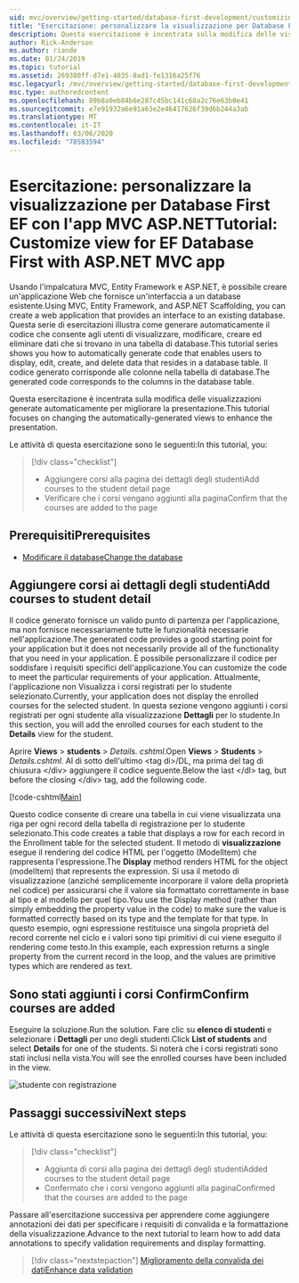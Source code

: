 ```yaml
---
uid: mvc/overview/getting-started/database-first-development/customizing-a-view
title: "Esercitazione: personalizzare la visualizzazione per Database First EF con l'app MVC ASP.NET"
description: Questa esercitazione è incentrata sulla modifica delle visualizzazioni generate automaticamente per migliorare la presentazione.
author: Rick-Anderson
ms.author: riande
ms.date: 01/24/2019
ms.topic: tutorial
ms.assetid: 269380ff-d7e1-4035-8ad1-fe1316a25f76
msc.legacyurl: /mvc/overview/getting-started/database-first-development/customizing-a-view
msc.type: authoredcontent
ms.openlocfilehash: 89b8a0eb84b6e287c45bc141c68a2c76e63b0e41
ms.sourcegitcommit: e7e91932a6e91a63e2e46417626f39d6b244a3ab
ms.translationtype: MT
ms.contentlocale: it-IT
ms.lasthandoff: 03/06/2020
ms.locfileid: "78583594"
---
```

# <a name="tutorial-customize-view-for-ef-database-first-with-aspnet-mvc-app"></a><span data-ttu-id="22e7c-103">Esercitazione: personalizzare la visualizzazione per Database First EF con l'app MVC ASP.NET</span><span class="sxs-lookup"><span data-stu-id="22e7c-103">Tutorial: Customize view for EF Database First with ASP.NET MVC app</span></span>

<span data-ttu-id="22e7c-104">Usando l'impalcatura MVC, Entity Framework e ASP.NET, è possibile creare un'applicazione Web che fornisce un'interfaccia a un database esistente.</span><span class="sxs-lookup"><span data-stu-id="22e7c-104">Using MVC, Entity Framework, and ASP.NET Scaffolding, you can create a web application that provides an interface to an existing database.</span></span> <span data-ttu-id="22e7c-105">Questa serie di esercitazioni illustra come generare automaticamente il codice che consente agli utenti di visualizzare, modificare, creare ed eliminare dati che si trovano in una tabella di database.</span><span class="sxs-lookup"><span data-stu-id="22e7c-105">This tutorial series shows you how to automatically generate code that enables users to display, edit, create, and delete data that resides in a database table.</span></span> <span data-ttu-id="22e7c-106">Il codice generato corrisponde alle colonne nella tabella di database.</span><span class="sxs-lookup"><span data-stu-id="22e7c-106">The generated code corresponds to the columns in the database table.</span></span>

<span data-ttu-id="22e7c-107">Questa esercitazione è incentrata sulla modifica delle visualizzazioni generate automaticamente per migliorare la presentazione.</span><span class="sxs-lookup"><span data-stu-id="22e7c-107">This tutorial focuses on changing the automatically-generated views to enhance the presentation.</span></span>

<span data-ttu-id="22e7c-108">Le attività di questa esercitazione sono le seguenti:</span><span class="sxs-lookup"><span data-stu-id="22e7c-108">In this tutorial, you:</span></span>

> [!div class="checklist"]
> * <span data-ttu-id="22e7c-109">Aggiungere corsi alla pagina dei dettagli degli studenti</span><span class="sxs-lookup"><span data-stu-id="22e7c-109">Add courses to the student detail page</span></span>
> * <span data-ttu-id="22e7c-110">Verificare che i corsi vengano aggiunti alla pagina</span><span class="sxs-lookup"><span data-stu-id="22e7c-110">Confirm that the courses are added to the page</span></span>

## <a name="prerequisites"></a><span data-ttu-id="22e7c-111">Prerequisiti</span><span class="sxs-lookup"><span data-stu-id="22e7c-111">Prerequisites</span></span>

* [<span data-ttu-id="22e7c-112">Modificare il database</span><span class="sxs-lookup"><span data-stu-id="22e7c-112">Change the database</span></span>](changing-the-database.md)

## <a name="add-courses-to-student-detail"></a><span data-ttu-id="22e7c-113">Aggiungere corsi ai dettagli degli studenti</span><span class="sxs-lookup"><span data-stu-id="22e7c-113">Add courses to student detail</span></span>

<span data-ttu-id="22e7c-114">Il codice generato fornisce un valido punto di partenza per l'applicazione, ma non fornisce necessariamente tutte le funzionalità necessarie nell'applicazione.</span><span class="sxs-lookup"><span data-stu-id="22e7c-114">The generated code provides a good starting point for your application but it does not necessarily provide all of the functionality that you need in your application.</span></span> <span data-ttu-id="22e7c-115">È possibile personalizzare il codice per soddisfare i requisiti specifici dell'applicazione.</span><span class="sxs-lookup"><span data-stu-id="22e7c-115">You can customize the code to meet the particular requirements of your application.</span></span> <span data-ttu-id="22e7c-116">Attualmente, l'applicazione non Visualizza i corsi registrati per lo studente selezionato.</span><span class="sxs-lookup"><span data-stu-id="22e7c-116">Currently, your application does not display the enrolled courses for the selected student.</span></span> <span data-ttu-id="22e7c-117">In questa sezione vengono aggiunti i corsi registrati per ogni studente alla visualizzazione **Dettagli** per lo studente.</span><span class="sxs-lookup"><span data-stu-id="22e7c-117">In this section, you will add the enrolled courses for each student to the **Details** view for the student.</span></span>

<span data-ttu-id="22e7c-118">Aprire **Views** > **students** > *Details. cshtml*.</span><span class="sxs-lookup"><span data-stu-id="22e7c-118">Open **Views** > **Students** > *Details.cshtml*.</span></span> <span data-ttu-id="22e7c-119">Al di sotto dell'ultimo &lt;tag di&gt;/DL, ma prima del tag di chiusura &lt;/div&gt; aggiungere il codice seguente.</span><span class="sxs-lookup"><span data-stu-id="22e7c-119">Below the last &lt;/dl&gt; tag, but before the closing &lt;/div&gt; tag, add the following code.</span></span>

[!code-cshtml[Main](customizing-a-view/samples/sample1.cshtml)]

<span data-ttu-id="22e7c-120">Questo codice consente di creare una tabella in cui viene visualizzata una riga per ogni record della tabella di registrazione per lo studente selezionato.</span><span class="sxs-lookup"><span data-stu-id="22e7c-120">This code creates a table that displays a row for each record in the Enrollment table for the selected student.</span></span> <span data-ttu-id="22e7c-121">Il metodo di **visualizzazione** esegue il rendering del codice HTML per l'oggetto (ModelItem) che rappresenta l'espressione.</span><span class="sxs-lookup"><span data-stu-id="22e7c-121">The **Display** method renders HTML for the object (modelItem) that represents the expression.</span></span> <span data-ttu-id="22e7c-122">Si usa il metodo di visualizzazione (anziché semplicemente incorporare il valore della proprietà nel codice) per assicurarsi che il valore sia formattato correttamente in base al tipo e al modello per quel tipo.</span><span class="sxs-lookup"><span data-stu-id="22e7c-122">You use the Display method (rather than simply embedding the property value in the code) to make sure the value is formatted correctly based on its type and the template for that type.</span></span> <span data-ttu-id="22e7c-123">In questo esempio, ogni espressione restituisce una singola proprietà del record corrente nel ciclo e i valori sono tipi primitivi di cui viene eseguito il rendering come testo.</span><span class="sxs-lookup"><span data-stu-id="22e7c-123">In this example, each expression returns a single property from the current record in the loop, and the values are primitive types which are rendered as text.</span></span>

## <a name="confirm-courses-are-added"></a><span data-ttu-id="22e7c-124">Sono stati aggiunti i corsi Confirm</span><span class="sxs-lookup"><span data-stu-id="22e7c-124">Confirm courses are added</span></span>

<span data-ttu-id="22e7c-125">Eseguire la soluzione.</span><span class="sxs-lookup"><span data-stu-id="22e7c-125">Run the solution.</span></span> <span data-ttu-id="22e7c-126">Fare clic su **elenco di studenti** e selezionare i **Dettagli** per uno degli studenti.</span><span class="sxs-lookup"><span data-stu-id="22e7c-126">Click **List of students** and select **Details** for one of the students.</span></span> <span data-ttu-id="22e7c-127">Si noterà che i corsi registrati sono stati inclusi nella vista.</span><span class="sxs-lookup"><span data-stu-id="22e7c-127">You will see the enrolled courses have been included in the view.</span></span>

![studente con registrazione](customizing-a-view/_static/image1.png)

## <a name="next-steps"></a><span data-ttu-id="22e7c-129">Passaggi successivi</span><span class="sxs-lookup"><span data-stu-id="22e7c-129">Next steps</span></span>
<span data-ttu-id="22e7c-130">Le attività di questa esercitazione sono le seguenti:</span><span class="sxs-lookup"><span data-stu-id="22e7c-130">In this tutorial, you:</span></span>

> [!div class="checklist"]
> * <span data-ttu-id="22e7c-131">Aggiunta di corsi alla pagina dei dettagli degli studenti</span><span class="sxs-lookup"><span data-stu-id="22e7c-131">Added courses to the student detail page</span></span>
> * <span data-ttu-id="22e7c-132">Confermato che i corsi vengono aggiunti alla pagina</span><span class="sxs-lookup"><span data-stu-id="22e7c-132">Confirmed that the courses are added to the page</span></span>

<span data-ttu-id="22e7c-133">Passare all'esercitazione successiva per apprendere come aggiungere annotazioni dei dati per specificare i requisiti di convalida e la formattazione della visualizzazione.</span><span class="sxs-lookup"><span data-stu-id="22e7c-133">Advance to the next tutorial to learn how to add data annotations to specify validation requirements and display formatting.</span></span>
> [!div class="nextstepaction"]
> [<span data-ttu-id="22e7c-134">Miglioramento della convalida dei dati</span><span class="sxs-lookup"><span data-stu-id="22e7c-134">Enhance data validation</span></span>](enhancing-data-validation.md)
